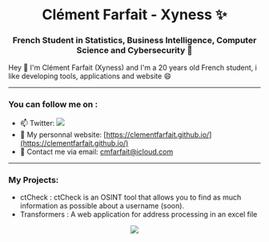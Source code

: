 <h1 align="center">Clément Farfait - Xyness ✨</h1>
<h3 align="center">French Student in Statistics, Business Intelligence, Computer Science and Cybersecurity 🔭</h3>

Hey 👋 I'm Clément Farfait (Xyness) and I'm a 20 years old French student, i like developing tools, applications and website 😄

---

<h3 align="left">You can follow me on :</h3>

- 📫 Twitter: <a href="https://twitter.com/intent/follow?screen_name=cmfarfait" title="Follow"><img src="https://img.shields.io/twitter/follow/cmfarfait?label=cmfarfait&style=social" /></a>
- 📝 My personnal website: [https://clementfarfait.github.io/](https://clementfarfait.github.io/)
- 📩 Contact me via email: [cmfarfait@icloud.com](cmfarfait@icloud.com)

---

<h3 align="left">My Projects:</h3>

- ctCheck : ctCheck is an OSINT tool that allows you to find as much information as possible about a username (soon).
- Transformers : A web application for address processing in an excel file

<p align="center">
<img src="https://github-readme-stats.vercel.app/api?username=clementfarfait&show_icons=true&include_all_commits=true">
</p>

